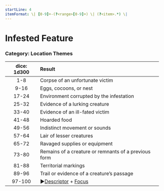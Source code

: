 ```yaml
---
startLine: 4
itemFormat: \| [0-9]+-(?<range>[0-9]+) \| (?<item>.*) \|
---
```

# Infested Feature
### Category: Location Themes

| dice: 1d300 | Result |
|:----:|:-------|
| 1-8 | Corpse of an unfortunate victim |
| 9-16 | Eggs, cocoons, or nest |
| 17-24 | Environment corrupted by the infestation |
| 25-32 | Evidence of a lurking creature |
| 33-40 | Evidence of an ill-fated victim |
| 41-48 | Hoarded food |
| 49-56 | Indistinct movement or sounds |
| 57-64 | Lair of lesser creatures |
| 65-72 | Ravaged supplies or equipment |
| 73-80 | Remains of a creature or remnants of a previous form |
| 81-88 | Territorial markings |
| 89-96 | Trail or evidence of a creature’s passage |
| 97-100 | ▶[Descriptor](Core_Descriptor.md) + [Focus](Core_Focus.md) |